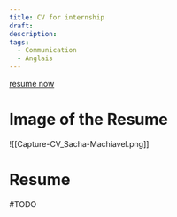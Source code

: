 ```yaml
---
title: CV for internship
draft: 
description: 
tags:
  - Communication
  - Anglais
---
```

[resume now](https://www.resume-now.com/build-resume/section/expr-desc/44917b7a-d396-48aa-8635-7dc8457ba09f/14465002-d894-b4e6-96ff-8e8a67d01f3e)
# Image of the Resume
![[Capture-CV_Sacha-Machiavel.png]]
# Resume
#TODO 